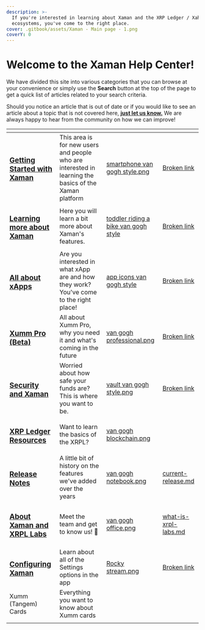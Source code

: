 ```yaml
---
description: >-
  If you're interested in learning about Xaman and the XRP Ledger / Xahau
  ecosystems, you've come to the right place.
cover: .gitbook/assets/Xaman - Main page - 1.png
coverY: 0
---
```


# Welcome to the Xaman Help Center!

We have divided this site into various categories that you can browse at your convenience or simply use the **Search** button at the top of the page to get a quick list of articles related to your search criteria.

Should you notice an article that is out of date or if you would like to see an article about a topic that is not covered here, [**just let us know.**](https://xumm.app/detect/xapp:xumm.support?ref=helpcenter) We are always happy to hear from the community on how we can improve!&#x20;

<table data-view="cards"><thead><tr><th></th><th></th><th data-hidden data-card-cover data-type="files"></th><th data-hidden data-card-target data-type="content-ref"></th></tr></thead><tbody><tr><td><h3><a href="broken-reference">Getting Started with Xaman</a></h3></td><td>This area is for new users and people who are interested in learning the basics of the Xaman platform</td><td><a href=".gitbook/assets/smartphone van gogh style.png">smartphone van gogh style.png</a></td><td><a href="broken-reference">Broken link</a></td></tr><tr><td><h3><a href="broken-reference">Learning more about Xaman</a></h3></td><td>Here you will learn a bit more about Xaman's features.</td><td><a href=".gitbook/assets/toddler riding a bike van gogh style">toddler riding a bike van gogh style</a></td><td><a href="broken-reference">Broken link</a></td></tr><tr><td><h3><a href="broken-reference">All about xApps</a></h3></td><td>Are you interested in what xApp are and how they work? You've come to the right place!</td><td><a href=".gitbook/assets/app icons van gogh style">app icons van gogh style</a></td><td><a href="broken-reference">Broken link</a></td></tr><tr><td><h3><a href="broken-reference">Xumm Pro (Beta)</a></h3></td><td>All about Xumm Pro, why you need it and what's coming in the future</td><td><a href=".gitbook/assets/van gogh professional.png">van gogh professional.png</a></td><td><a href="broken-reference">Broken link</a></td></tr><tr><td><h3><a href="broken-reference">Security and Xaman</a></h3></td><td>Worried about how safe your funds are? This is where you want to be.</td><td><a href=".gitbook/assets/vault  van gogh style.png">vault  van gogh style.png</a></td><td><a href="broken-reference">Broken link</a></td></tr><tr><td><h3><a href="broken-reference">XRP Ledger Resources</a></h3></td><td>Want to learn the basics of the XRPL?</td><td><a href=".gitbook/assets/van gogh blockchain.png">van gogh blockchain.png</a></td><td></td></tr><tr><td><h3><a href="broken-reference">Release Notes</a></h3></td><td>A little bit of history on the features we've added over the years</td><td><a href=".gitbook/assets/van gogh notebook.png">van gogh notebook.png</a></td><td><a href="release-notes/current-release.md">current-release.md</a></td></tr><tr><td><h3><a href="broken-reference">About Xaman and XRPL Labs</a></h3></td><td>Meet the team and get to know us! 🤗</td><td><a href=".gitbook/assets/van gogh office.png">van gogh office.png</a></td><td><a href="about-xaman-and-xrpl-labs/what-is-xrpl-labs.md">what-is-xrpl-labs.md</a></td></tr><tr><td><h3><a href="broken-reference">Configuring Xaman</a></h3></td><td>Learn about all of the Settings options in the app</td><td><a href=".gitbook/assets/Rocky stream.png">Rocky stream.png</a></td><td><a href="broken-reference">Broken link</a></td></tr><tr><td>Xumm (Tangem) Cards</td><td>Everything you want to know about Xumm cards</td><td></td><td></td></tr><tr><td></td><td></td><td></td><td></td></tr></tbody></table>

###







